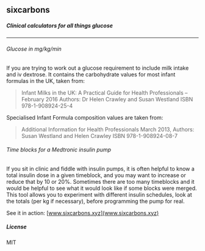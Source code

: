 ## sixcarbons
##### Clinical calculators for all things glucose
----------------------
###### *Glucose in mg/kg/min*
If you are trying to work out a glucose requirement to include milk intake and iv dextrose. It contains the carbohydrate values for most infant formulas in the UK, taken from:
> Infant Milks in the UK: A Practical Guide for Health Professionals – February 2016 Authors: Dr Helen Crawley and Susan Westland ISBN 978-1-908924-25-4

Specialised Infant Formula composition values are taken from:
> Additional Information for Health Professionals March 2013, Authors: Susan Westland and Helen Crawley ISBN 978-1-908924-08-7

###### *Time blocks for a Medtronic insulin pump*
If you sit in clinic and fiddle with insulin pumps, it is often helpful to know a total insulin dose in a given timeblock, and you may want to increase or reduce that by 10 or 20%. Sometimes there are too many timeblocks and it would be helpful to see what it would look like if some blocks were merged. This tool allows you to experiment with different insulin schedules, look at the totals (per kg if necessary), before programming the pump for real.

See it in action: [www.sixcarbons.xyz](www.sixcarbons.xyz)

##### License
MIT
